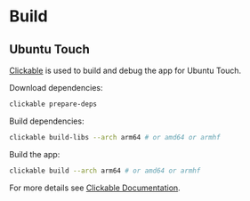 # Build

## Ubuntu Touch

[Clickable](https://clickable-ut.dev/en/latest/install.html) is used to build and
debug the app for Ubuntu Touch.

Download dependencies:

```bash
clickable prepare-deps
```

Build dependencies:

```bash
clickable build-libs --arch arm64 # or amd64 or armhf
```

Build the app:

```bash
clickable build --arch arm64 # or amd64 or armhf
```

For more details see [Clickable Documentation](https://clickable-ut.dev/en/latest/usage.html).
